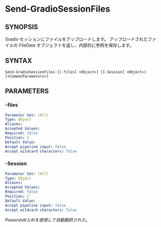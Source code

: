 ﻿---
external help file: powershai-help.xml
schema: 2.0.0
powershai: true
---

# Send-GradioSessionFiles

## SYNOPSIS <!--!= @#Synop !-->
Gradio セッションにファイルをアップロードします。
アップロードされたファイルの FileData オブジェクトを返し、内部的に参照を保存します。

## SYNTAX <!--!= @#Syntax !-->

```
Send-GradioSessionFiles [[-files] <Object>] [[-Session] <Object>] [<CommonParameters>]
```

## PARAMETERS <!--!= @#Params !-->

### -files

```yml
Parameter Set: (All)
Type: Object
Aliases: 
Accepted Values: 
Required: false
Position: 1
Default Value: 
Accept pipeline input: false
Accept wildcard characters: false
```

### -Session

```yml
Parameter Set: (All)
Type: Object
Aliases: 
Accepted Values: 
Required: false
Position: 2
Default Value: .
Accept pipeline input: false
Accept wildcard characters: false
```




<!--PowershaiAiDocBlockStart-->
_PowershAIとAIを使用して自動翻訳された。_
<!--PowershaiAiDocBlockEnd-->

